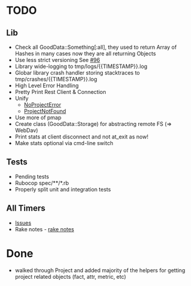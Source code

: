 # TODO

## Lib

- Check all GoodData::Something[:all], they used to return Array of Hashes in many cases now they are all returning Objects
- Use less strict versioning See [#96](https://github.com/gooddata/gooddata-ruby/pull/196)
- Library wide-logging to tmp/logs/{{TIMESTAMP}}.log
- Globar library crash handler storing stacktraces to tmp/crashes/{{TIMESTAMP}}.log
- High Level Error Handling
- Pretty Print Rest Client & Connection
- Unify
  - [NoProjectError](https://github.com/gooddata/gooddata-ruby/blob/master/lib/gooddata/exceptions/no_project_error.rb)
  - [ProjectNotFound](https://github.com/gooddata/gooddata-ruby/blob/master/lib/gooddata/exceptions/project_not_found.rb)
- Use more of pmap
- Create class (GoodData::Storage) for abstracting remote FS (=> WebDav)
- Print stats at client disconnect and not at_exit as now!
- Make stats optional via cmd-line switch

## Tests

- Pending tests
- Rubocop spec/**/*.rb
- Properly split unit and integration tests

## All Timers

- [Issues](https://github.com/gooddata/gooddata-ruby/issues)
- Rake notes - [rake notes](https://gist.github.com/korczis/a127456afdda3df4e3a6)

# Done

- walked through Project and added majority of the helpers for getting project related objects (fact, attr, metric, etc)
